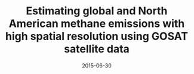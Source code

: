 ---
title: "<b>Estimating global and North American methane emissions with high spatial resolution using GOSAT satellite data</b>"
collection: publications
permalink: /publication/2015-06-30-Turner
date: 2015-06-30
venue: 'Atmospheric Chemistry and Physics'
paperurl: 'https://doi.org/doi:10.5194/acp-15-7049-2015'
citation: '<b>20</b> - Turner A.J., Jacob D.J., Wecht K.J., Maasakkers J.D., Lundgren E. et al., <b>Estimating global and North American methane emissions with high spatial resolution using GOSAT satellite data</b>, Atmospheric Chemistry and Physics, 15, 7049-7069, (2015-06-30). <a href="https://doi.org/doi:10.5194/acp-15-7049-2015">doi:10.5194/acp-15-7049-2015</a> (cited 115 times)

'
---